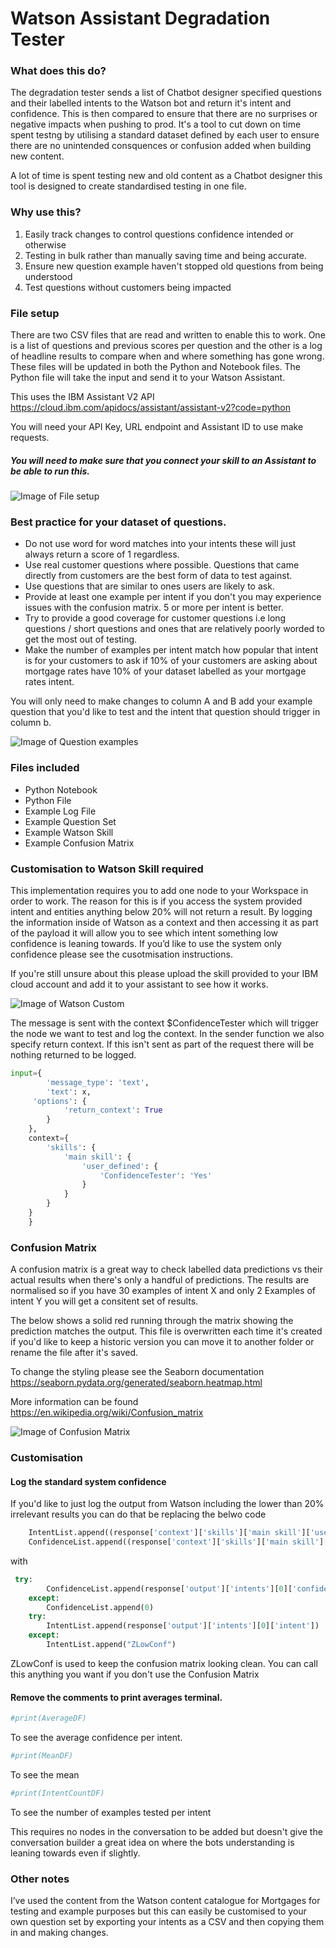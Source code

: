 # Watson Assistant Degradation Tester




### What does this do?

The degradation tester sends a list of Chatbot designer specified questions and their labelled intents to the Watson bot and return it's intent and confidence. This is then compared to ensure that there are no surprises or negative impacts when pushing to prod. It's a tool to cut down on time spent testng by utilising a standard dataset defined by each user to ensure there are no unintended consquences or confusion added when building new content. 

A lot of time is spent testing new and old content as a Chatbot designer this tool is designed to create standardised testing in one file. 


### Why use this?

1. Easily track changes to control questions confidence intended or otherwise
2. Testing in bulk rather than manually saving time and being accurate.
3. Ensure new question example haven't stopped old questions from being understood
4. Test questions without customers being impacted

### File setup

There are two CSV files that are read and written to enable this to work. One is a list of questions and previous scores per question and the other is a log of headline results to compare when and where something has gone wrong. These files will be updated in both the Python and Notebook files. The Python file will take the input and send it to your Watson Assistant. 

This uses the IBM Assistant V2 API https://cloud.ibm.com/apidocs/assistant/assistant-v2?code=python 

You will need your API Key, URL endpoint and Assistant ID to use make requests.

##### You will need to make sure that you connect your skill to an Assistant to be able to run this.

![Image of File setup](https://i.ibb.co/G5F09WN/Screenshot-2020-09-18-at-17-32-12.png)

### Best practice for your dataset of questions.

- Do not use word for word matches into your intents these will just always return a score of 1 regardless.
- Use real customer questions where possible. Questions that came directly from customers are the best form of data to test against.
- Use questions that are similar to ones users are likely to ask. 
- Provide at least one example per intent if you don't you may experience issues with the confusion matrix. 5 or more per intent is better.
- Try to provide a good coverage for customer questions i.e long questions / short questions and ones that are relatively poorly worded to get the most out of testing.
- Make the number of examples per intent match how popular that intent is for your customers to ask if 10% of your customers are asking about mortgage rates have 10% of your dataset labelled as your mortgage rates intent.

You will only need to make changes to column A and B add your example question that you'd like to test and the intent that question should trigger in column b.

![Image of Question examples](https://i.ibb.co/nb9J1Ky/Screenshot-2020-09-21-at-00-28-16.png)


### Files included

* Python Notebook
* Python File
* Example Log File
* Example Question Set
* Example Watson Skill
* Example Confusion Matrix


### Customisation to Watson Skill required

This implementation requires you to add one node to your Workspace in order to work. The reason for this is if you access the system provided intent and entities anything below 20% will not return a result. By logging the information inside of Watson as a context and then accessing it as part of the payload it will allow you to see which intent something low confidence is leaning towards. If you’d like to use the system only confidence please see the cusotmisation instructions.

If you're still unsure about this please upload the skill provided to your IBM cloud account and add it to your assistant to see how it works.

![Image of Watson Custom](https://i.ibb.co/n3XYzDw/Screenshot-2020-09-20-at-23-27-53.png)


The message is sent with the context $ConfidenceTester which will trigger the node we want to test and log the context. In the sender function we also specify return context. If this isn't sent as part of the request there will be nothing returned to be logged.


```python
input={
        'message_type': 'text',
        'text': x,
     'options': {
            'return_context': True
        }
    },
    context={
        'skills': {
            'main skill': {
                'user_defined': {
                    'ConfidenceTester': 'Yes'
                }
            }
        }
    }
    }
```


### Confusion Matrix

A confusion matrix is a great way to check labelled data predictions vs their actual results when there's only a handful of predictions. The results are normalised so if you have 30 examples of intent X and only 2 Examples of intent Y you will get a consitent set of results.  

The below shows a solid red running through the matrix showing the prediction matches the output. This file is overwritten each time it's created if you'd like to keep a historic version you can move it to another folder or rename the file after it's saved.

To change the styling please see the Seaborn documentation https://seaborn.pydata.org/generated/seaborn.heatmap.html

More information can be found https://en.wikipedia.org/wiki/Confusion_matrix 

 
![Image of Confusion Matrix](https://i.ibb.co/pK9QPcc/Confusion-Matrix.png)



### Customisation

#### Log the standard system confidence

If you'd like to just log the output from Watson including the lower than 20% irrelevant results you can do that be replacing the belwo code 

```python
    IntentList.append((response['context']['skills']['main skill']['user_defined']['Intent']['intent']))
    ConfidenceList.append((response['context']['skills']['main skill']['user_defined']['Intent']['confidence']))
```
    
with 

```python
 try:
        ConfidenceList.append(response['output']['intents'][0]['confidence'])
    except:
        ConfidenceList.append(0)
    try:
        IntentList.append(response['output']['intents'][0]['intent'])
    except:
        IntentList.append("ZLowConf")
```

ZLowConf is used to keep the confusion matrix looking clean. You can call this anything you want if you don't use the Confusion Matrix

#### Remove the comments to print averages terminal. 
 

```python 
#print(AverageDF)
```

To see the average confidence per intent.

```python 
#print(MeanDF)
```

To see the mean


```python
#print(IntentCountDF)
```

To see the number of examples tested per intent


This requires no nodes in the conversation to be added but doesn't give the conversation builder a great idea on where the bots understanding is leaning towards even if slightly. 

### Other notes

I’ve used the content from the Watson content catalogue for Mortgages for testing and example purposes but this can easily be customised to your own question set by exporting your intents as a CSV and then copying them in and making changes.
